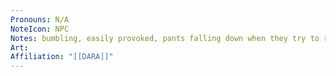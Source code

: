 ```yaml
---
Pronouns: N/A
NoteIcon: NPC
Notes: bumbling, easily provoked, pants falling down when they try to run
Art: 
Affiliation: "[[DARA]]"
---
```

